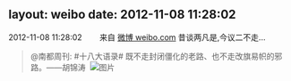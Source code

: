 layout: weibo
date: 2012-11-08 11:28:02
---
2012-11-08 11:28:02  &nbsp;&nbsp;&nbsp;&nbsp;&nbsp;&nbsp; 来自 <a href="http://weibo.com/" rel="nofollow">微博 weibo.com</a>
昔谈两凡是,今议二不走...
>  @南都周刊: #十八大语录# 既不走封闭僵化的老路、也不走改旗易帜的邪路。——胡锦涛 ​​​
>  ![图片](https://ww2.sinaimg.cn/large/61d7cd94gw1dyngtnsir5j.jpg)

